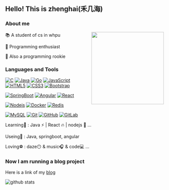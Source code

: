 ## Hello! This is zhenghai(禾几海)

### About me
<img align='right' src="https://media.giphy.com/media/M9gbBd9nbDrOTu1Mqx/giphy.gif" width="230">

📚 A student of cs in whpu

📒 Programming enthusiast

🏹 Also a programming rookie


### Languages and Tools
[![C](https://img.shields.io/badge/-A8B9CC?style=flat&logo=c&logoColor=white&link=https://github.com/xiaohai2271)](https://github.com/xiaohai2271)
[![Java](https://img.shields.io/badge/Java-orange?style=flat&logo=java&logoColor=white&link=https://github.com/xiaohai2271)](https://github.com/xiaohai2271) 
[![Go](https://img.shields.io/badge/-Go-black?style=flat&logo=go&link=https://github.com/xiaohai2271)](https://github.com/xiaohai2271) 
[![JavaScript](https://img.shields.io/badge/-JavaScript-black?style=flat&logo=javascript&link=https://github.com/xiaohai2271)](https://github.com/xiaohai2271) 
[![HTML5](https://img.shields.io/badge/-HTML5-E34F26?style=flat&logo=html5&logoColor=white&link=https://github.com/xiaohai2271)](https://github.com/xiaohai2271) 
[![CSS3](https://img.shields.io/badge/-CSS3-1572B6?style=flat&logo=css3&link=https://github.com/xiaohai2271)](https://github.com/xiaohai2271) 
[![Bootstrap](https://img.shields.io/badge/-Bootstrap-563D7C?style=flat&logo=bootstrap&link=https://github.com/xiaohai2271)](https://github.com/xiaohai2271) 

[![SpringBoot](https://img.shields.io/badge/-Springboot-black?style=flat&logo=spring&link=https://github.com/xiaohai2271)](https://github.com/xiaohai2271) 
[![Angular](https://img.shields.io/badge/-Angular-FCA121?style=flat&logo=angular&link=https://github.com/xiaohai2271)](https://github.com/xiaohai2271) 
[![React](https://img.shields.io/badge/-React-black?style=flat&logo=react&link=https://github.com/xiaohai2271)](https://github.com/xiaohai2271) 

[![Nodejs](https://img.shields.io/badge/-Nodejs-black?style=flat&logo=Node.js&link=https://github.com/xiaohai2271)](https://github.com/xiaohai2271) 
[![Docker](https://img.shields.io/badge/-Docker-black?style=flat&logo=docker&link=https://github.com/xiaohai2271)](https://github.com/xiaohai2271) 
[![Redis](https://img.shields.io/badge/-Redis-black?style=flat&logo=redis&link=https://github.com/xiaohai2271)](https://github.com/xiaohai2271) 

[![MySQL](https://img.shields.io/badge/-MySQL-black?style=flat&logo=mysql&link=https://github.com/xiaohai2271)](https://github.com/xiaohai2271)
[![Git](https://img.shields.io/badge/-Git-black?style=flat&logo=git&link=https://github.com/xiaohai2271)](https://github.com/xiaohai2271) 
[![GitHub](https://img.shields.io/badge/-GitHub-181717?style=flat&logo=github&link=https://github.com/xiaohai2271)](https://github.com/xiaohai2271)
[![GitLab](https://img.shields.io/badge/-GitLab-FCA121?style=flat&logo=gitlab&link=https://github.com/xiaohai2271)](https://gitlab.com/xiaohai2271) 



Learning🎨 : Java ⚡ | React 🔥 | nodejs 🎈 ...

Useing🔎 : Java, springboot, angular

Loving⚽ : daze😶 & music🎧 & code💻
...

### Now I am running a blog project

Here is a link of my [blog](https://www.celess.cn)

![github stats](https://github-readme-stats.vercel.app/api?username=xiaohai2271&show_icons=true)

